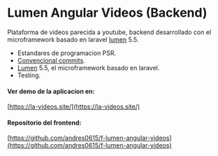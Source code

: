 # Lumen Angular Videos (Backend)

Plataforma de videos parecida a youtube, backend desarrollado con el microframework basado en laravel [lumen](https://lumen.laravel.com/) 5.5.

- Estandares de programacion PSR.
- [Convencional commits](https://www.conventionalcommits.org/en/v1.0.0/).
- [Lumen](https://lumen.laravel.com/) 5.5, el microframework basado en laravel.
- Testing.

#### Ver demo de la aplicacion en: 

[https://la-videos.site/](https://la-videos.site/)

#### Repositorio del frontend:
[https://github.com/andres0615/f-lumen-angular-videos](https://github.com/andres0615/f-lumen-angular-videos)